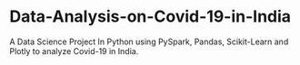 # Data-Analysis-on-Covid-19-in-India
A Data Science Project In Python  using PySpark, Pandas, Scikit-Learn and Plotly to analyze Covid-19 in India. 
